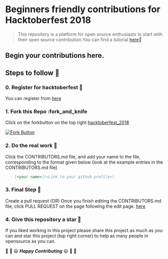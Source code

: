 # Beginners friendly contributions for Hacktoberfest 2018
> This repository is a platform for open source enthusiasts to start with their open source contribution.You can find a tutorial [here](https://guides.github.com/activities/hello-world/):page_with_curl:

## Begin your contributions here.

## Steps to follow :scroll:

### 0. Register for hacktoberfest :ticket:
You can register from [here](https://hacktoberfest.digitalocean.com)

### 1. Fork this Repo :fork_and_knife
Click on the forkbutton on the top right [hacktoberfest_2018](https://github.com/develop-build/hacktoberfest_2018)

[![Fork Button](https://help.github.com/assets/images/help/repository/fork_button.jpg)](https://github.com/develop-build/hacktoberfest_2018)

### 2. Do the real work :muscle:
Click the CONTRIBUTORS.md file, and add your name to the file, corresponding to the format given below (look at the example entries in the CONTRIBUTORS.md file)

```markdown
  - [<your name>](<Link to your github profile>)
```
### 3. Final Step :checkered_flag: 
Create a pull request (OR) Once you finish editing the CONTRIBUTORS.md file, click PULL REQUEST on the page following the edit page. [here](https://github.com/develop-build/hacktoberfest_2018/pulls)

### 4. Give this repository a star :star2:
If you liked working in this project please share this project as much as you can and star this project (top right corner) to help as many people in opensource as you can.


:tada: :confetti_ball: :smiley: _**Happy Contributing**_ :smiley: :confetti_ball: :tada:

